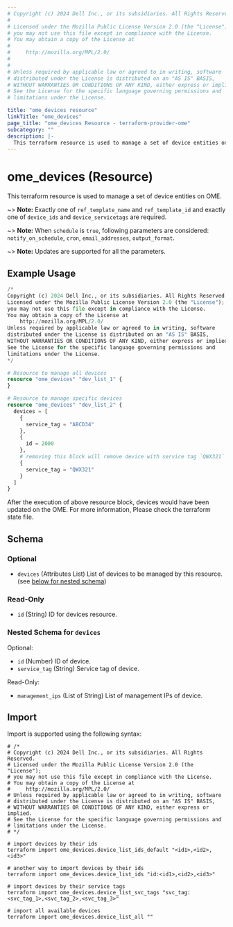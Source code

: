 ```yaml
---
# Copyright (c) 2024 Dell Inc., or its subsidiaries. All Rights Reserved.
# 
# Licensed under the Mozilla Public License Version 2.0 (the "License");
# you may not use this file except in compliance with the License.
# You may obtain a copy of the License at
# 
#     http://mozilla.org/MPL/2.0/
# 
# 
# Unless required by applicable law or agreed to in writing, software
# distributed under the License is distributed on an "AS IS" BASIS,
# WITHOUT WARRANTIES OR CONDITIONS OF ANY KIND, either express or implied.
# See the License for the specific language governing permissions and
# limitations under the License.

title: "ome_devices resource"
linkTitle: "ome_devices"
page_title: "ome_devices Resource - terraform-provider-ome"
subcategory: ""
description: |-
  This terraform resource is used to manage a set of device entities on OME.
---
```


# ome_devices (Resource)

This terraform resource is used to manage a set of device entities on OME.

~> **Note:** Exactly one of `ref_template_name` and `ref_template_id` and exactly one of `device_ids` and `device_servicetags` are required.

~> **Note:** When `schedule` is `true`, following parameters are considered: `notify_on_schedule`, `cron`, `email_addresses`, `output_format`.

~> **Note:** Updates are supported for all the parameters.

## Example Usage

```terraform
/*
Copyright (c) 2024 Dell Inc., or its subsidiaries. All Rights Reserved.
Licensed under the Mozilla Public License Version 2.0 (the "License");
you may not use this file except in compliance with the License.
You may obtain a copy of the License at
    http://mozilla.org/MPL/2.0/
Unless required by applicable law or agreed to in writing, software
distributed under the License is distributed on an "AS IS" BASIS,
WITHOUT WARRANTIES OR CONDITIONS OF ANY KIND, either express or implied.
See the License for the specific language governing permissions and
limitations under the License.
*/

# Resource to manage all devices
resource "ome_devices" "dev_list_1" {
}

# Resource to manage specific devices
resource "ome_devices" "dev_list_2" {
  devices = [
    {
      service_tag = "ABCD34"
    },
    {
      id = 2000
    },
    # removing this block will remove device with service tag `QWX321` from the OME
    {
      service_tag = "QWX321"
    }
  ]
}
```

After the execution of above resource block, devices would have been updated on the OME. For more information, Please check the terraform state file.
<!-- schema generated by tfplugindocs -->
## Schema

### Optional

- `devices` (Attributes List) List of devices to be managed by this resource. (see [below for nested schema](#nestedatt--devices))

### Read-Only

- `id` (String) ID for devices resource.

<a id="nestedatt--devices"></a>
### Nested Schema for `devices`

Optional:

- `id` (Number) ID of device.
- `service_tag` (String) Service tag of device.

Read-Only:

- `management_ips` (List of String) List of management IPs of device.

## Import

Import is supported using the following syntax:

```shell
# /*
# Copyright (c) 2024 Dell Inc., or its subsidiaries. All Rights Reserved.
# Licensed under the Mozilla Public License Version 2.0 (the "License");
# you may not use this file except in compliance with the License.
# You may obtain a copy of the License at
#     http://mozilla.org/MPL/2.0/
# Unless required by applicable law or agreed to in writing, software
# distributed under the License is distributed on an "AS IS" BASIS,
# WITHOUT WARRANTIES OR CONDITIONS OF ANY KIND, either express or implied.
# See the License for the specific language governing permissions and
# limitations under the License.
# */

# import devices by their ids
terraform import ome_devices.device_list_ids_default "<id1>,<id2>,<id3>"

# another way to import devices by their ids
terraform import ome_devices.device_list_ids "id:<id1>,<id2>,<id3>"

# import devices by their service tags
terraform import ome_devices.device_list_svc_tags "svc_tag:<svc_tag_1>,<svc_tag_2>,<svc_tag_3>"

# import all available devices
terraform import ome_devices.device_list_all ""
```